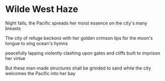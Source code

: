 # Wilde West Haze

Night falls, the Pacific
spreads her moist essence 
on the city's many breasts 

The city of refuge beckons 
with her golden crimson lips
for the moon's tongue 
to sing ocean's hymns

peacefully lapping 
violently clashing 
upon gates and cliffs
built to imprison her virtue

But these man-made
structures shall 
be grinded to sand 
while the city welcomes
the Pacific into her bay